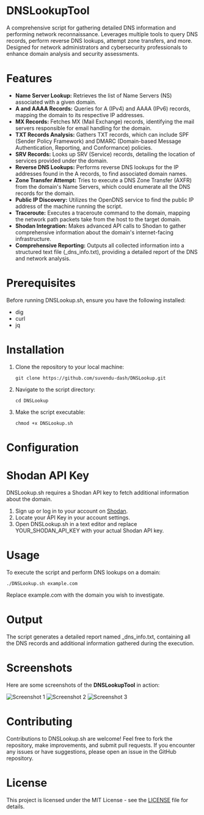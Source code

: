 # DNSLookupTool
A comprehensive script for gathering detailed DNS information and performing network reconnaissance. Leverages multiple tools to query DNS records, perform reverse DNS lookups, attempt zone transfers, and more. Designed for network administrators and cybersecurity professionals to enhance domain analysis and security assessments.

# Features
- **Name Server Lookup:** Retrieves the list of Name Servers (NS) associated with a given domain.
- **A and AAAA Records:** Queries for A (IPv4) and AAAA (IPv6) records, mapping the domain to its respective IP addresses.
- **MX Records:** Fetches MX (Mail Exchange) records, identifying the mail servers responsible for email handling for the domain.
- **TXT Records Analysis:** Gathers TXT records, which can include SPF (Sender Policy Framework) and DMARC (Domain-based Message Authentication, Reporting, and Conformance) policies.
- **SRV Records:** Looks up SRV (Service) records, detailing the location of services provided under the domain.
- **Reverse DNS Lookups:** Performs reverse DNS lookups for the IP addresses found in the A records, to find associated domain names.
- **Zone Transfer Attempt:** Tries to execute a DNS Zone Transfer (AXFR) from the domain's Name Servers, which could enumerate all the DNS records for the domain.
- **Public IP Discovery:** Utilizes the OpenDNS service to find the public IP address of the machine running the script.
- **Traceroute:** Executes a traceroute command to the domain, mapping the network path packets take from the host to the target domain.
- **Shodan Integration:** Makes advanced API calls to Shodan to gather comprehensive information about the domain's internet-facing infrastructure.
- **Comprehensive Reporting:** Outputs all collected information into a structured text file (<domain>_dns_info.txt), providing a detailed report of the DNS and network analysis.

# Prerequisites
Before running DNSLookup.sh, ensure you have the following installed:

- dig
- curl
- jq

# Installation
1. Clone the repository to your local machine:
   ```
   git clone https://github.com/suvendu-dash/DNSLookup.git
   ```
3. Navigate to the script directory:
   ```
   cd DNSLookup
   ```
4. Make the script executable:
   ```
   chmod +x DNSLookup.sh
   ```
 # Configuration
 # Shodan API Key
DNSLookup.sh requires a Shodan API key to fetch additional information about the domain.

1. Sign up or log in to your account on [Shodan](https://www.shodan.io/).
2. Locate your API Key in your account settings.
3. Open DNSLookup.sh in a text editor and replace YOUR_SHODAN_API_KEY with your actual Shodan API key.

 # Usage
 To execute the script and perform DNS lookups on a domain:
 ```
./DNSLookup.sh example.com
```
Replace example.com with the domain you wish to investigate.

# Output
The script generates a detailed report named <domain>_dns_info.txt, containing all the DNS records and additional information gathered during the execution.

# Screenshots

Here are some screenshots of the **DNSLookupTool** in action:

![Screenshot 1](https://github.com/suvendu-dash/DNSLookupTool/blob/main/output/dns-info-1.png)
![Screenshot 2](https://github.com/suvendu-dash/DNSLookupTool/blob/main/output/dns-info-2.png)
![Screenshot 3](https://github.com/suvendu-dash/DNSLookupTool/blob/main/output/dns-info-3.png)

# Contributing
Contributions to DNSLookup.sh are welcome! Feel free to fork the repository, make improvements, and submit pull requests. If you encounter any issues or have suggestions, please open an issue in the GitHub repository.

# License
This project is licensed under the MIT License - see the [LICENSE](https://github.com/suvendu-dash/DNSLookupTool/blob/main/LICENSE) file for details.
